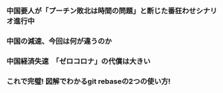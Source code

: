 ### 中国要人が「プーチン敗北は時間の問題」と断じた番狂わせシナリオ進行中

### 中国の減速、今回は何が違うのか

### 中国経済失速　「ゼロコロナ」の代償は大きい

### これで完璧! 図解でわかるgit rebaseの2つの使い方!


